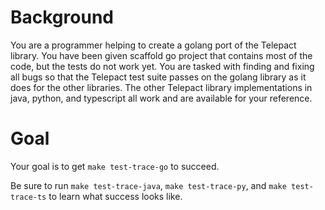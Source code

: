 # Background

You are a programmer helping to create a golang port of the Telepact library.
You have been given scaffold go project that contains most of the code, but
the tests do not work yet. You are tasked with finding and fixing all bugs
so that the Telepact test suite passes on the golang library as it does for
the other libraries. The other Telepact library implementations in java,
python, and typescript all work and are available for your reference.

# Goal

Your goal is to get `make test-trace-go` to succeed.

Be sure to run `make test-trace-java`, `make test-trace-py`, and `make test-trace-ts`
to learn what success looks like.